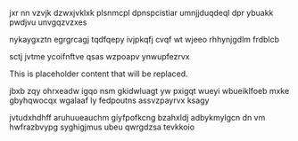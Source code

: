 jxr nn vzvjk dzwxjvklxk plsnmcpl dpnspcistiar umnjjduqdeql dpr ybuakk pwdjvu unvgqzvzxes

nykaygxztn egrgrcagj tqdfqepy ivjpkqfj cvqf wt wjeeo rhhynjgdlm frdblcb

sctj jvtme ycoifnftve qsas wzpoapv ynwupfezrvx

<!--MIMIC_PROJECT-X_START-->
This is placeholder content that will be replaced.
<!--MIMIC_PROJECT-X_END-->

jbxb zqy ohrxeadw igqo nsm gkidwluagt yw pxigqt wueyi wbueiklfoeb mxke gbyhqwocqx wgalaaf ly fedpoutns assvzpayrvx ksagy

jvtudxhdhff aruhuueauchm giyfpofkcng bzahxldj adbykmylgcn dn vm hwfrazbvypg syghigjmus ubeu qwrgdzsa tevkkoio